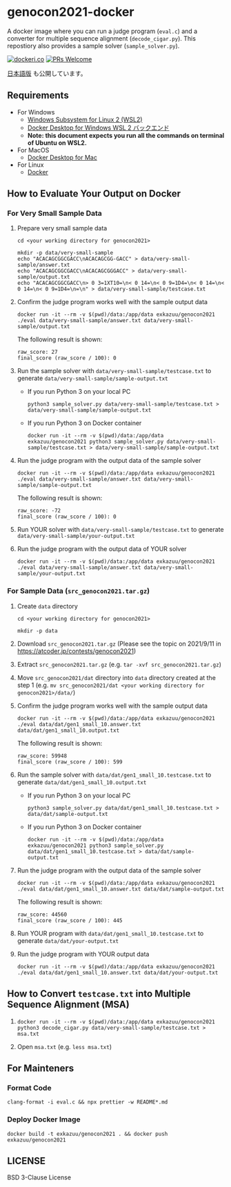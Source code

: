 # genocon2021-docker

A docker image where you can run a judge program (`eval.c`) and a converter for multiple sequence alignment (`decode_cigar.py`).
This repostiory also provides a sample solver (`sample_solver.py`).

[![dockeri.co](https://dockeri.co/image/exkazuu/genocon2021)](https://hub.docker.com/r/exkazuu/genocon2021)
[![PRs Welcome](https://img.shields.io/badge/PRs-welcome-brightgreen.svg?style=flat-square)](http://makeapullrequest.com)

[日本語版](https://github.com/exKAZUu/genocon2021-docker/blob/main/README.md) も公開しています。

## Requirements

- For Windows
  - [Windows Subsystem for Linux 2 (WSL2)](https://docs.microsoft.com/ja-jp/windows/wsl/install-win10)
  - [Docker Desktop for Windows WSL 2 バックエンド](https://docs.docker.jp/docker-for-windows/wsl.html)
  - **Note: this document expects you run all the commands on terminal of Ubuntu on WSL2.**
- For MacOS
  - [Docker Desktop for Mac](https://docs.docker.jp/docker-for-mac/install.html)
- For Linux
  - [Docker](https://docs.docker.jp/linux/index.html)

## How to Evaluate Your Output on Docker

### For Very Small Sample Data

1. Prepare very small sample data

   ```
   cd <your working directory for genocon2021>

   mkdir -p data/very-small-sample
   echo "ACACAGCGGCGACC\nACACAGCGG-GACC" > data/very-small-sample/answer.txt
   echo "ACACAGCGGCGACC\nACACAGCGGGACC" > data/very-small-sample/output.txt
   echo "ACACAGCGGCGACC\n> 0 3=1XT10=\n< 0 14=\n< 0 9=1D4=\n< 0 14=\n< 0 14=\n< 0 9=1D4=\n=\n" > data/very-small-sample/testcase.txt
   ```

2. Confirm the judge program works well with the sample output data

   ```
   docker run -it --rm -v $(pwd)/data:/app/data exkazuu/genocon2021 ./eval data/very-small-sample/answer.txt data/very-small-sample/output.txt
   ```

   The following result is shown:

   ```
   raw_score: 27
   final_score (raw_score / 100): 0
   ```

3. Run the sample solver with `data/very-small-sample/testcase.txt` to generate `data/very-small-sample/sample-output.txt`

   - If you run Python 3 on your local PC

     ```
     python3 sample_solver.py data/very-small-sample/testcase.txt > data/very-small-sample/sample-output.txt
     ```

   - If you run Python 3 on Docker container

     ```
     docker run -it --rm -v $(pwd)/data:/app/data exkazuu/genocon2021 python3 sample_solver.py data/very-small-sample/testcase.txt > data/very-small-sample/sample-output.txt
     ```

4. Run the judge program with the output data of the sample solver

   ```
   docker run -it --rm -v $(pwd)/data:/app/data exkazuu/genocon2021 ./eval data/very-small-sample/answer.txt data/very-small-sample/sample-output.txt
   ```

   The following result is shown:

   ```
   raw_score: -72
   final_score (raw_score / 100): 0
   ```

5. Run YOUR solver with `data/very-small-sample/testcase.txt` to generate `data/very-small-sample/your-output.txt`

6. Run the judge program with the output data of YOUR solver

   ```
   docker run -it --rm -v $(pwd)/data:/app/data exkazuu/genocon2021 ./eval data/very-small-sample/answer.txt data/very-small-sample/your-output.txt
   ```

### For Sample Data (`src_genocon2021.tar.gz`)

1. Create `data` directory

   ```
   cd <your working directory for genocon2021>

   mkdir -p data
   ```

2. Download `src_genocon2021.tar.gz` (Please see the topic on 2021/9/11 in https://atcoder.jp/contests/genocon2021)

3. Extract `src_genocon2021.tar.gz` (e.g. `tar -xvf src_genocon2021.tar.gz`)

4. Move `src_genocon2021/dat` directory into `data` directory created at the step 1 (e.g. `mv src_genocon2021/dat <your working directory for genocon2021>/data/`)

5. Confirm the judge program works well with the sample output data

   ```
   docker run -it --rm -v $(pwd)/data:/app/data exkazuu/genocon2021 ./eval data/dat/gen1_small_10.answer.txt data/dat/gen1_small_10.output.txt
   ```

   The following result is shown:

   ```
   raw_score: 59948
   final_score (raw_score / 100): 599
   ```

6. Run the sample solver with `data/dat/gen1_small_10.testcase.txt` to generate `data/dat/gen1_small_10.output.txt`

   - If you run Python 3 on your local PC

     ```
     python3 sample_solver.py data/dat/gen1_small_10.testcase.txt > data/dat/sample-output.txt
     ```

   - If you run Python 3 on Docker container

     ```
     docker run -it --rm -v $(pwd)/data:/app/data exkazuu/genocon2021 python3 sample_solver.py data/dat/gen1_small_10.testcase.txt > data/dat/sample-output.txt
     ```

7. Run the judge program with the output data of the sample solver

   ```
   docker run -it --rm -v $(pwd)/data:/app/data exkazuu/genocon2021 ./eval data/dat/gen1_small_10.answer.txt data/dat/sample-output.txt
   ```

   The following result is shown:

   ```
   raw_score: 44560
   final_score (raw_score / 100): 445
   ```

8. Run YOUR program with `data/dat/gen1_small_10.testcase.txt` to generate `data/dat/your-output.txt`

9. Run the judge program with YOUR output data

   ```
   docker run -it --rm -v $(pwd)/data:/app/data exkazuu/genocon2021 ./eval data/dat/gen1_small_10.answer.txt data/dat/your-output.txt
   ```

## How to Convert `testcase.txt` into Multiple Sequence Alignment (MSA)

1. `docker run -it --rm -v $(pwd)/data:/app/data exkazuu/genocon2021 python3 decode_cigar.py data/very-small-sample/testcase.txt > msa.txt`

2. Open `msa.txt` (e.g. `less msa.txt`)

## For Mainteners

### Format Code

```
clang-format -i eval.c && npx prettier -w README*.md
```

### Deploy Docker Image

```
docker build -t exkazuu/genocon2021 . && docker push exkazuu/genocon2021
```

## LICENSE

BSD 3-Clause License
